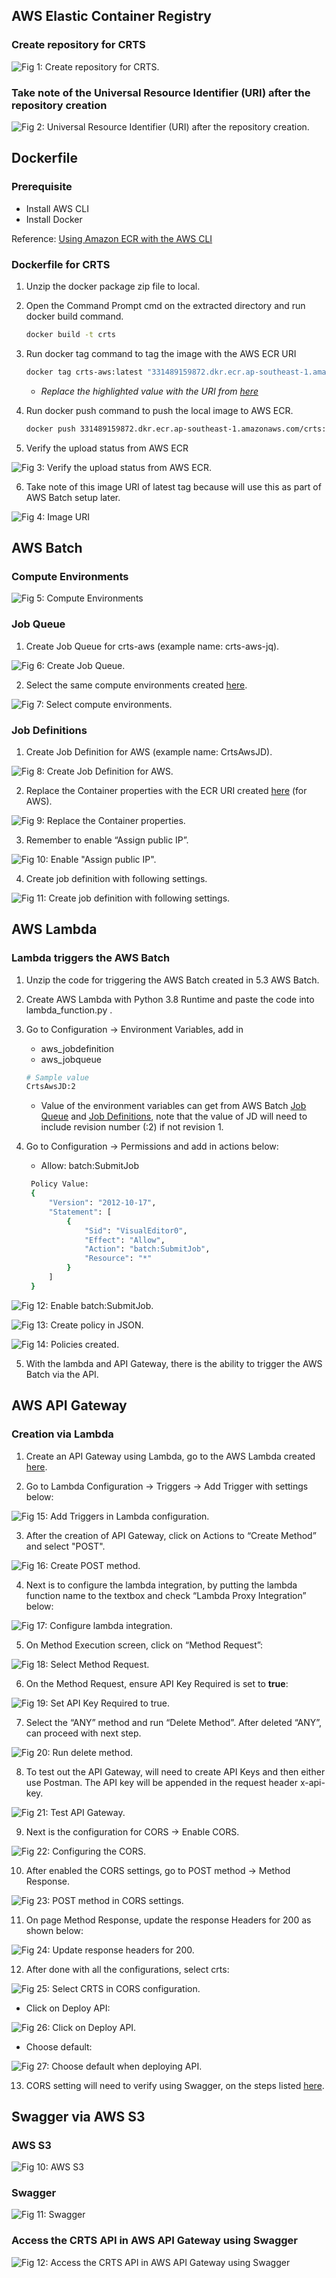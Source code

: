 ## AWS Elastic Container Registry

### Create repository for CRTS

![Fig 1: Create repository for CRTS.](/assets/create-repository-for-crts.png)

### Take note of the Universal Resource Identifier (URI) after the repository creation

![Fig 2: Universal Resource Identifier (URI) after the repository creation.](/assets/universal-resource-identifier.png)

## Dockerfile

### Prerequisite

- Install AWS CLI
- Install Docker

Reference: [Using Amazon ECR with the AWS CLI](https://docs.aws.amazon.com/AmazonECR/latest/userguide/getting-started-cli.html ':target=_blank')

### Dockerfile for CRTS

1. Unzip the docker package zip file to local.

2. Open the Command Prompt cmd on the extracted directory and run docker build command.

   ```bash
   docker build -t crts
   ```

3. Run docker tag command to tag the image with the AWS ECR URI

   ```bash
   docker tag crts-aws:latest "331489159872.dkr.ecr.ap-southeast-1.amazonaws.com/crts":latest
   ```
   
   - *Replace the highlighted value with the URI from [here](/crts-setup-details?id=take-note-of-the-universal-resource-identifier-uri-after-the-repository-creation)*

4. Run docker push command to push the local image to AWS ECR.

   ```bash
   docker push 331489159872.dkr.ecr.ap-southeast-1.amazonaws.com/crts:latest
   ```

5. Verify the upload status from AWS ECR

![Fig 3: Verify the upload status from AWS ECR.](/assets/verify-status.png)

6. Take note of this image URI of latest tag because will use this as part of AWS Batch setup later.

![Fig 4: Image URI](/assets/copy-uri.png)

## AWS Batch

### Compute Environments

![Fig 5: Compute Environments](/assets/compute-environments.png)

### Job Queue

1. Create Job Queue for crts-aws (example name: crts-aws-jq).

![Fig 6: Create Job Queue.](/assets/job-queue.png)

2. Select the same compute environments created [here](/crts-setup-details?id=compute-environments).

![Fig 7: Select compute environments.](/assets/select-compute-environments.png)

### Job Definitions

1. Create Job Definition for AWS (example name: CrtsAwsJD).

![Fig 8: Create Job Definition for AWS.](/assets/create-job-definition.png)

2. Replace the Container properties with the ECR URI created [here](/crts-setup-details?id=dockerfile-for-crts) (for AWS).

![Fig 9: Replace the Container properties.](/assets/replace-container-properties.png)

3. Remember to enable “Assign public IP”.

![Fig 10: Enable "Assign public IP".](/assets/enable-assign-public-ip.png)

4. Create job definition with following settings.

![Fig 11: Create job definition with following settings.](/assets/job-definition-settings.png)

## AWS Lambda

### Lambda triggers the AWS Batch

1. Unzip the code for triggering the AWS Batch created in 5.3 AWS Batch.

2. Create AWS Lambda with Python 3.8 Runtime and paste the code into lambda_function.py .

3. Go to Configuration -> Environment Variables, add in

   - aws_jobdefinition
   - aws_jobqueue
   
   ```bash
   # Sample value
   CrtsAwsJD:2
   ```
   
   - Value of the environment variables can get from AWS Batch [Job Queue](/crts-setup-details?id=job-queue) and [Job Definitions](/crts-setup-details?id=job-definitions), note that the value of JD will need to include revision number (:2) if not revision 1.
   
4. Go to Configuration -> Permissions and add in actions below:

   - Allow: batch:SubmitJob

   ```bash
	Policy Value:
	{
		"Version": "2012-10-17",
		"Statement": [
			{
				"Sid": "VisualEditor0",
				"Effect": "Allow",
				"Action": "batch:SubmitJob",
				"Resource": "*"
			}
		]
	}
   ```

![Fig 12: Enable batch:SubmitJob.](/assets/permission-policies.png)

![Fig 13: Create policy in JSON.](/assets/json-code.png)

![Fig 14: Policies created.](/assets/policies-created.png)

5. With the lambda and API Gateway, there is the  ability to trigger the AWS Batch via the API.

## AWS API Gateway

### Creation via Lambda

1. Create an API Gateway using Lambda, go to the AWS Lambda created [here](/crts-setup-details?id=lambda-triggers-the-aws-batch).

2. Go to Lambda Configuration -> Triggers -> Add Trigger with settings below:

![Fig 15: Add Triggers in Lambda configuration.](/assets/add-triggers-in-lambda-configuration.png)

3. After the creation of API Gateway, click on Actions to “Create Method” and select "POST".

![Fig 16: Create POST method.](/assets/create-post-method.png)

4. Next is to configure the lambda integration, by putting the lambda function name to the textbox and check “Lambda Proxy Integration” below:

![Fig 17: Configure lambda integration.](/assets/configure-lambda-integration.png)

5. On Method Execution screen, click on “Method Request”:

![Fig 18: Select Method Request.](/assets/select-method-request.png)

6. On the Method Request, ensure API Key Required is set to **true**:

![Fig 19: Set API Key Required to true.](/assets/api-key-required.png)

7. Select the “ANY” method and run “Delete Method”. After deleted “ANY”, can proceed with next step.

![Fig 20: Run delete method.](/assets/run-delete-method.png)

8. To test out the API Gateway, will need to create API Keys and then either use Postman. The API key will  be appended in the request header x-api-key.

![Fig 21: Test API Gateway.](/assets/test-api-gateway.png)

9. Next is the configuration for CORS -> Enable CORS.

![Fig 22: Configuring the CORS.](/assets/configure-cors.png)

10. After enabled the CORS settings, go to POST method -> Method Response.

![Fig 23: POST method in CORS settings.](/assets/post-method-in-cors-settings.png)

11. On page Method Response, update the response Headers for 200 as shown below:

![Fig 24: Update response headers for 200.](/assets/update-response-header-for-200.png)

12. After done with all the configurations, select crts:

![Fig 25: Select CRTS in CORS configuration.](/assets/select-crts-in-cors-config.png)

   - Click on Deploy API:
   
![Fig 26: Click on Deploy API.](/assets/deploy-api.png)
   
   - Choose default:
   
![Fig 27: Choose default when deploying API.](/assets/choose-default.png)

13. CORS setting will need to verify using Swagger, on the steps listed [here](/crts-setup-details?id=access-the-crts-api-in-aws-api-gateway-using-swagger).

## Swagger via AWS S3

### AWS S3

![Fig 10: AWS S3](/assets/i2c-architecture.png)

### Swagger

![Fig 11: Swagger](/assets/i2c-architecture.png)

### Access the CRTS API in AWS API Gateway using Swagger

![Fig 12: Access the CRTS API in AWS API Gateway using Swagger](/assets/i2c-architecture.png)